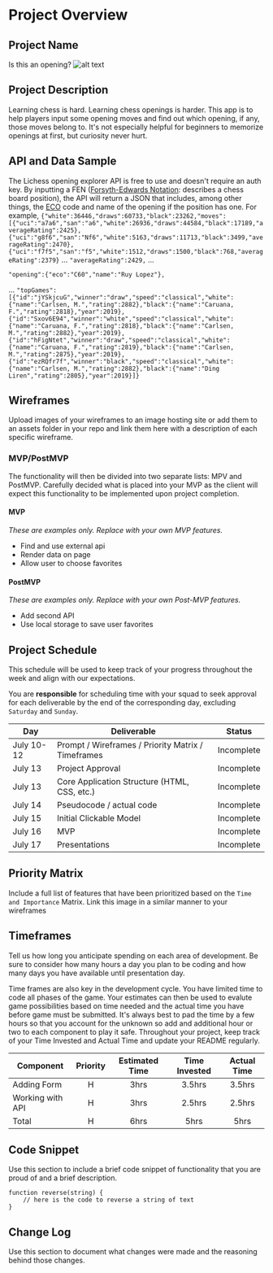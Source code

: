 # Project Overview

## Project Name

Is this an opening?
![alt text](https://i.imgflip.com/5l9yoz.jpg "sure, why not?")

## Project Description

Learning chess is hard. Learning chess openings is harder. This app is to help players input some opening moves and find out which opening, if any, those moves belong to. It's not especially helpful for beginners to memorize openings at first, but curiosity never hurt.

## API and Data Sample

The Lichess opening explorer API is free to use and doesn't require an auth key. By inputting a FEN ([Forsyth-Edwards Notation](https://en.wikipedia.org/wiki/Forsyth%E2%80%93Edwards_Notation): describes a chess board position), the API will return a JSON that includes, among other things, the [ECO](https://en.wikipedia.org/wiki/Encyclopaedia_of_Chess_Openings) code and name of the opening if the position has one. For example,
`{"white":36446,"draws":60733,"black":23262,"moves":[{"uci":"a7a6","san":"a6","white":26936,"draws":44584,"black":17189,"averageRating":2425},{"uci":"g8f6","san":"Nf6","white":5163,"draws":11713,"black":3499,"averageRating":2470},{"uci":"f7f5","san":"f5","white":1512,"draws":1500,"black":768,"averageRating":2379}`
...
`"averageRating":2429,`
...

`"opening":{"eco":"C60","name":"Ruy Lopez"},`

...
`"topGames":[{"id":"jYSkjcuG","winner":"draw","speed":"classical","white":{"name":"Carlsen, M.","rating":2882},"black":{"name":"Caruana, F.","rating":2818},"year":2019},{"id":"Sxov6E94","winner":"white","speed":"classical","white":{"name":"Caruana, F.","rating":2818},"black":{"name":"Carlsen, M.","rating":2882},"year":2019},{"id":"hFigNtet","winner":"draw","speed":"classical","white":{"name":"Caruana, F.","rating":2819},"black":{"name":"Carlsen, M.","rating":2875},"year":2019},{"id":"ezRQfr7f","winner":"black","speed":"classical","white":{"name":"Carlsen, M.","rating":2882},"black":{"name":"Ding Liren","rating":2805},"year":2019}]}`

## Wireframes

Upload images of your wireframes to an image hosting site or add them to an assets folder in your repo and link them here with a description of each specific wireframe.

### MVP/PostMVP

The functionality will then be divided into two separate lists: MPV and PostMVP. Carefully decided what is placed into your MVP as the client will expect this functionality to be implemented upon project completion.

#### MVP

_These are examples only. Replace with your own MVP features._

- Find and use external api
- Render data on page
- Allow user to choose favorites

#### PostMVP

_These are examples only. Replace with your own Post-MVP features._

- Add second API
- Use local storage to save user favorites

## Project Schedule

This schedule will be used to keep track of your progress throughout the week and align with our expectations.

You are **responsible** for scheduling time with your squad to seek approval for each deliverable by the end of the corresponding day, excluding `Saturday` and `Sunday`.

| Day        | Deliverable                                        | Status     |
| ---------- | -------------------------------------------------- | ---------- |
| July 10-12 | Prompt / Wireframes / Priority Matrix / Timeframes | Incomplete |
| July 13    | Project Approval                                   | Incomplete |
| July 13    | Core Application Structure (HTML, CSS, etc.)       | Incomplete |
| July 14    | Pseudocode / actual code                           | Incomplete |
| July 15    | Initial Clickable Model                            | Incomplete |
| July 16    | MVP                                                | Incomplete |
| July 17    | Presentations                                      | Incomplete |

## Priority Matrix

Include a full list of features that have been prioritized based on the `Time and Importance` Matrix. Link this image in a similar manner to your wireframes

## Timeframes

Tell us how long you anticipate spending on each area of development. Be sure to consider how many hours a day you plan to be coding and how many days you have available until presentation day.

Time frames are also key in the development cycle. You have limited time to code all phases of the game. Your estimates can then be used to evalute game possibilities based on time needed and the actual time you have before game must be submitted. It's always best to pad the time by a few hours so that you account for the unknown so add and additional hour or two to each component to play it safe. Throughout your project, keep track of your Time Invested and Actual Time and update your README regularly.

| Component        | Priority | Estimated Time | Time Invested | Actual Time |
| ---------------- | :------: | :------------: | :-----------: | :---------: |
| Adding Form      |    H     |      3hrs      |    3.5hrs     |   3.5hrs    |
| Working with API |    H     |      3hrs      |    2.5hrs     |   2.5hrs    |
| Total            |    H     |      6hrs      |     5hrs      |    5hrs     |

## Code Snippet

Use this section to include a brief code snippet of functionality that you are proud of and a brief description.

```
function reverse(string) {
	// here is the code to reverse a string of text
}
```

## Change Log

Use this section to document what changes were made and the reasoning behind those changes.
